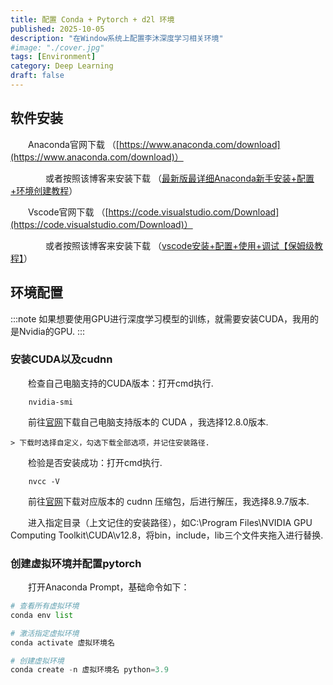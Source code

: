 ```yaml
---
title: 配置 Conda + Pytorch + d2l 环境
published: 2025-10-05
description: "在Window系统上配置李沐深度学习相关环境"
#image: "./cover.jpg"
tags: [Environment]
category: Deep Learning
draft: false
---
```



## 软件安装

&emsp;&emsp;Anaconda官网下载 （[https://www.anaconda.com/download](https://www.anaconda.com/download)）

&emsp;&emsp;&emsp;&emsp;或者按照该博客来安装下载 （[最新版最详细Anaconda新手安装+配置+环境创建教程](https://blog.csdn.net/qq_44000789/article/details/142214660)）

&emsp;&emsp;Vscode官网下载 （[https://code.visualstudio.com/Download](https://code.visualstudio.com/Download)）

&emsp;&emsp;&emsp;&emsp;或者按照该博客来安装下载 （[vscode安装+配置+使用+调试【保姆级教程】](https://blog.csdn.net/weixin_60915103/article/details/131617196)）

## 环境配置

:::note
如果想要使用GPU进行深度学习模型的训练，就需要安装CUDA，我用的是Nvidia的GPU.
:::

### 安装CUDA以及cudnn

&emsp;&emsp;检查自己电脑支持的CUDA版本：打开cmd执行.

        nvidia-smi

&emsp;&emsp;前往[官网](https://developer.nvidia.com/cuda-toolkit-archive)下载自己电脑支持版本的 CUDA ，我选择12.8.0版本.

    > 下载时选择自定义，勾选下载全部选项，并记住安装路径.

&emsp;&emsp;检验是否安装成功：打开cmd执行.

        nvcc -V

&emsp;&emsp;前往[官网](https://developer.nvidia.com/rdp/cudnn-archive)下载对应版本的 cudnn 压缩包，后进行解压，我选择8.9.7版本.

&emsp;&emsp;进入指定目录（上文记住的安装路径），如C:\Program Files\NVIDIA GPU Computing Toolkit\CUDA\v12.8，将bin，include，lib三个文件夹拖入进行替换.

### 创建虚拟环境并配置pytorch

&emsp;&emsp;打开Anaconda Prompt，基础命令如下：

```python
# 查看所有虚拟环境
conda env list

# 激活指定虚拟环境
conda activate 虚拟环境名

# 创建虚拟环境
conda create -n 虚拟环境名 python=3.9
```
